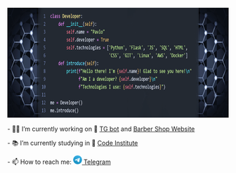 <p align="center">
<img src="images/introduce.png" height="250px">
</p>

<p>- 👨‍💻 I’m currently working on 🤖
<a href='https://github.com/FlashDrag/InformandBot'>TG bot</a> and <a href="https://github.com/FlashDrag/barber-shop">Barber Shop Website</a>
</p>

<p>- 📚 I’m currently studying in 🏫
<a href='https://codeinstitute.net'>Code Institute</a>
</p>

<p>- 📫 How to reach me:
<a href='https://t.me/flashdrag'><img src="images/tg_logo.svg" width="20" height="20"> Telegram</a>
</p>
